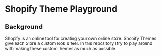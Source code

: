 # Shopify Theme Playground
## Background
Shopify is an online tool for creating your own online store. Shopify Themes give each Store a custom look & feel. In this repository I try to play around with making these custom themes as much as possible.
